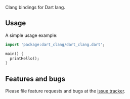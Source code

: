 Clang bindings for Dart lang.

## Usage

A simple usage example:

```dart
import 'package:dart_clang/dart_clang.dart';

main() {
  printHello();
}
```

## Features and bugs

Please file feature requests and bugs at the [issue tracker][tracker].

[tracker]: https://github.com/bitbeast18/dart_clang/issues
